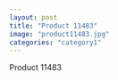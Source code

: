 ```yaml
---
layout: post
title: "Product 11483"
image: "product11483.jpg"
categories: "category1"
---
```

Product 11483
